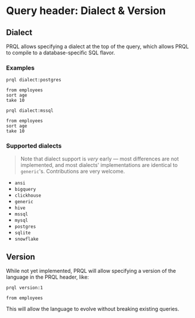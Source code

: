 # Query header: Dialect & Version

## Dialect

PRQL allows specifying a dialect at the top of the query, which allows PRQL to
compile to a database-specific SQL flavor.

### Examples

```prql
prql dialect:postgres

from employees
sort age
take 10
```

```prql
prql dialect:mssql

from employees
sort age
take 10
```

### Supported dialects

> Note that dialect support is _very_ early — most differences are not
> implemented, and most dialects' implementations are identical to `generic`'s.
> Contributions are very welcome.

- `ansi`
- `bigquery`
- `clickhouse`
- `generic`
- `hive`
- `mssql`
- `mysql`
- `postgres`
- `sqlite`
- `snowflake`

## Version

While not yet implemented, PRQL will allow specifying a version of the language
in the PRQL header, like:

```prql_no_test
prql version:1

from employees
```

This will allow the language to evolve without breaking existing queries.
